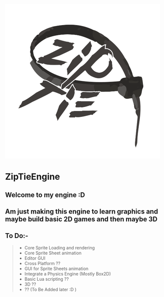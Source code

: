 ![alt text](https://github.com/mrOsamaIsmail/ZipTieGameEngine/blob/master/ZipTie-LOGO.png)

# ZipTieEngine

## Welcome to my engine :D
## Am just making this engine to learn graphics and maybe build basic 2D games and then maybe 3D

## To Do:-

> - Core Sprite Loading and rendering
> - Core Sprite Sheet animation
> - Editor GUI
> - Cross Platform ??
> - GUI for Sprite Sheets animation
> - Integrate a Physics Engine (Mostly Box2D)
> - Basic Lua scripting ??
> - 3D ??
> - ?? (To Be Added later :D )
